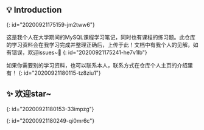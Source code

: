 ## 💡 Introduction
{: id="20200921175159-jm2tww6"}

这是我个人在大学期间的MySQL课程学习笔记，同时也有课程的练习题。此仓库的学习资料会在我学习完成并整理正确后，上传于此！文档中有我个人的见解，如有错误，欢迎issues~🎉️
{: id="20200921175241-he7v1lb"}

如果你需要别的学习资料，也可以联系本人，联系方式在仓库个人主页的介绍里有！
{: id="20200921180115-tz8ziu1"}

## ✨ 欢迎star~
{: id="20200921180153-33impzg"}

{: id="20200921180249-qi0mr6c"}
